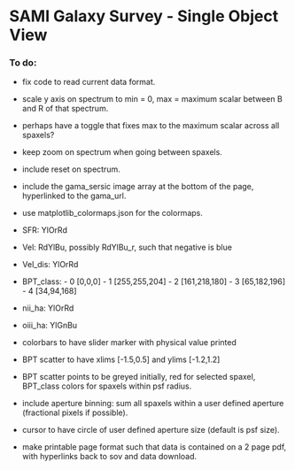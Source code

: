 SAMI Galaxy Survey - Single Object View
=======================================

### To do:

* fix code to read current data format.

* scale y axis on spectrum to min = 0, max = maximum scalar between B and R of that spectrum.

* perhaps have a toggle that fixes max to the maximum scalar across all spaxels?

* keep zoom on spectrum when going between spaxels.

* include reset on spectrum.

* include the gama_sersic image array at the bottom of the page, hyperlinked to the gama_url.

* use matplotlib_colormaps.json for the colormaps. 
* SFR: YlOrRd
* Vel: RdYlBu, possibly RdYlBu_r, such that negative is blue
* Vel_dis: YlOrRd
* BPT_class: - 0 [0,0,0] - 1 [255,255,204] - 2 [161,218,180] - 3 [65,182,196] - 4 [34,94,168]
* nii_ha: YlOrRd
* oiii_ha: YlGnBu
* colorbars to have slider marker with physical value printed

* BPT scatter to have xlims [-1.5,0.5] and ylims [-1.2,1.2]

* BPT scatter points to be greyed initially, red for selected spaxel, BPT_class colors for spaxels within psf radius.

* include aperture binning: sum all spaxels within a user defined aperture (fractional pixels if possible).

* cursor to have circle of user defined aperture size (default is psf size).

* make printable page format such that data is contained on a 2 page pdf, with hyperlinks back to sov and data download. 
